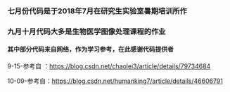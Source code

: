 ### 七月份代码是于2018年7月在研究生实验室暑期培训所作  

### 九月十月代码大多是生物医学图像处理课程的作业

#### 其中部分代码来自网络，作为学习参考，在此感谢代码提供者  



9-15-参考自 ：https://blog.csdn.net/chaolei3/article/details/79734684



10-09-参考自：https://blog.csdn.net/humanking7/article/details/46606791